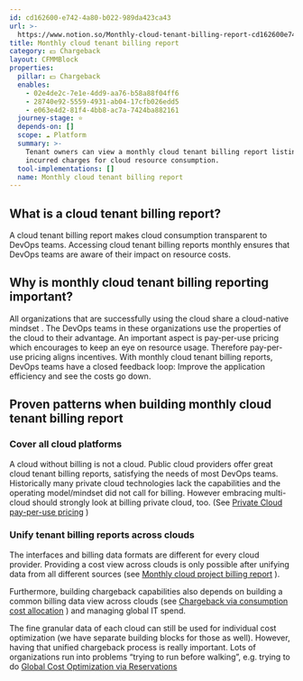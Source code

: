 ```yaml
---
id: cd162600-e742-4a80-b022-989da423ca43
url: >-
  https://www.notion.so/Monthly-cloud-tenant-billing-report-cd162600e7424a80b022989da423ca43
title: Monthly cloud tenant billing report
category: 💵 Chargeback
layout: CFMMBlock
properties:
  pillar: 💵 Chargeback
  enables:
    - 02e4de2c-7e1e-4dd9-aa76-b58a88f04ff6
    - 28740e92-5559-4931-ab04-17cfb026edd5
    - e063e4d2-81f4-4bb8-ac7a-7424ba882161
  journey-stage: ⭐️
  depends-on: []
  scope: ☁️ Platform
  summary: >-
    Tenant owners can view a monthly cloud tenant billing report listing all
    incurred charges for cloud resource consumption.
  tool-implementations: []
  name: Monthly cloud tenant billing report
---
```


## What is a cloud tenant billing report?

A cloud tenant billing report makes cloud consumption transparent to DevOps teams. Accessing cloud tenant billing reports monthly ensures that DevOps teams are aware of their impact on resource costs.

## Why is monthly cloud tenant billing reporting important?

All organizations that are successfully using the cloud share a cloud-native mindset . The DevOps teams in these organizations use the properties of the cloud to their advantage. An important aspect is pay-per-use pricing which encourages to keep an eye on resource usage. Therefore pay-per-use pricing aligns incentives. With monthly cloud tenant billing reports, DevOps teams have a closed feedback loop: Improve the application efficiency and see the costs go down.

## Proven patterns when building monthly cloud tenant billing report

### Cover all cloud platforms

A cloud without billing is not a cloud. Public cloud providers offer great cloud tenant billing reports, satisfying the needs of most DevOps teams. Historically many private cloud technologies lack the capabilities and the operating model/mindset did not call for billing. However embracing multi-cloud should strongly look at billing private cloud, too. (See [Private Cloud pay-per-use pricing](/maturity-model/chargeback/private-cloud-pay-per-use-pricing.md) )

### Unify tenant billing reports across clouds

The interfaces and billing data formats are different for every cloud provider. Providing a cost view across clouds is only possible after unifying data from all different sources (see [Monthly cloud project billing report](/maturity-model/chargeback/monthly-cloud-project-billing-report.md) ).

Furthermore, building chargeback capabilities also depends on building a common billing data view across clouds (see [Chargeback via consumption cost allocation](/maturity-model/chargeback/chargeback-via-consumption-cost-allocation.md) ) and managing global IT spend.

The fine granular data of each cloud can still be used for individual cost optimization (we have separate building blocks for those as well). However, having that unified chargeback process is really important. Lots of organizations run into problems “trying to run before walking”, e.g. trying to do [Global Cost Optimization via Reservations](/maturity-model/chargeback/global-cost-optimization-via-reservations.md)
